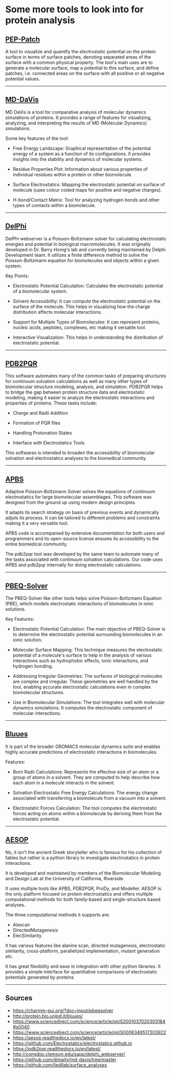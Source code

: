 # Some more tools to look into for protein analysis

## [PEP-Patch](https://github.com/liedllab/surface_analyses)
A tool to visualize and quantify the electrostatic potential on the protein surface in terms of surface patches, denoting separated areas of the surface with a common physical property. The tool's main uses are to generate a molecular surface, map a potential to this surface, and define patches, i.e. connected areas on the surface with all positive or all negative potential values.

--------------------------------------------------------------------------------------

## [MD-DaVis](https://github.com/djmaity/md-davis/tree/master)
MD DaVis is a tool for comparative analysis of molecular dynamics simulations of proteins. It provides a range of features for visualizing, analyzing, and interpreting the results of MD (Molecular Dynamics) simulations.

Some key features of the tool:

- Free Energy Landscape: Graphical representation of the potential energy of a system as a function of its configurations. It provides insights into the stability and dynamics of molecular systems.
 
- Residue Properties Plot: Information about various properties of individual residues within a protein or other biomolecule.
 
- Surface Electrostatics: Mapping the electrostatic potential on surface of molecule (uses colour coded maps for positive and negative charges).
  
- H-bond/Contact Matrix: Tool for analyzing hydrogen bonds and other types of contacts within a biomolecule.

--------------------------------------------------------------------------------------

## [DelPhi](http://compbio.clemson.edu/sapp/delphi_webserver/)
DelPhi webserver is a Poisson-Boltzmann solver for calculating electrostatic energies and potential in biological macromolecules. It was originally developed in Dr. Barry Honig's lab and currently being maintained by Delphi Development team. It utilizes a finite difference method to solve the Poisson-Boltzmann equation for biomolecules and objects within a given system.

Key Points:

- Electrostatic Potential Calculation: Calculates the electrostatic potential of a biomolecular system.

- Solvent Accessibility: It can compute the electrostatic potential on the surface of the molecule. This helps in visualizing how the charge distribution affects molecular interactions.

- Support for Multiple Types of Biomolecules: It can represent proteins, nucleic acids, peptides, complexes, etc making it versatile tool.
  
- Interactive Visualization: This helps in understanding the distribution of electrostatic potential.

--------------------------------------------------------------------------------------

## [PDB2PQR](https://pdb2pqr.readthedocs.io/en/latest/)
This software automates many of the common tasks of preparing structures for continuum solvation calculations as well as many other types of biomolecular structure modeling, analysis, and simulation. PDB2PQR helps to bridge the gap between protein structure data and electrostatic modeling, making it easier to analyze the electrostatic interactions and properties of proteins. These tasks include:

- Charge and Radii Addition

- Formation of PQR files
  
- Handling Protonation States
  
- Interface with Electrostatics Tools

This softwares is intended to broaden the accessibility of biomolecular solvation and electrostatics analyses to the biomedical community.

--------------------------------------------------------------------------------------

## [APBS](https://www.poissonboltzmann.org/)
Adaptive Poisson-Boltzmann Solver solves the equations of continuum electrostatics for large biomolecular assemblages. This software was designed from the ground up using modern design principles.

It adapts its search strategy on basis of previous events and dynamically adjuts its process. It can be tailored to different problems and constraints making it a very versatile tool.

APBS code is accompanied by extensive documentation for both users and programmers and its open-source license ensures its accessibility to the entire biomedical community.

The pdb2pqr tool was developed by the same team to automate many of the tasks associated with continuum solvation calculations. Our code uses APBS and pdb2pqr internally for doing electrostatic calculations.

--------------------------------------------------------------------------------------

## [PBEQ-Solver](https://charmm-gui.org/?doc=input/pbeqsolver)

The PBEQ-Solver like other tools helps solve Poisson-Boltzmann Equation (PBE), which models electrostatic interactions of biomolecules in ionic solutions.

Key Features:

- Electrostatic Potential Calculation: The main objective of PBEQ-Solver is to determine the electrostatic potential surrounding biomolecules in an ionic solution.

- Molecular Surface Mapping: This technique measures the electrostatic potential of a molecule's surface to help in the analysis of various interactions such as hydrophobic effects, ionic interactions, and hydrogen bonding.

- Addressing Irregular Geometries: The surfaces of biological molecules are complex and irregular. These geometries are well handled by the tool, enabling accurate electrostatic calculations even in complex biomolecular structures.

- Use in Biomolecular Simulations: The tool integrates well with molecular dynamics simulations. It computes the electrostatic component of molecular interactions.

--------------------------------------------------------------------------------------

## [Bluues](http://protein.bio.unipd.it/bluues/)
It is part of the broader GROMACS molecular dynamics suite and enables highly accurate predictions of electrostatic interactions in biomolecules.

Features:
- Born Radii Calculations: Represents the effective size of an atom or a group of atoms in a solvent. They are computed to help describe how each atom in a molecule interacts in the solvent.

- Solvation Electrostatic Free Energy Calculations: The energy change associated with transferring a biomolecule from a vacuum into a solvent.

- Electrostatic Forces Calculation: The tool computes the electrostatic forces acting on atoms within a biomolecule by deriving them from the electrostatic potential.

--------------------------------------------------------------------------------------

## [AESOP](https://aesop.readthedocs.io/en/latest/)
No, it isn't the ancient Greek storyteller who is famous for his collection of fables but rather is a python library to investigate electrostatics in protein interactions.

It is developed and maintained by members of the Biomolecular Modeling and Design Lab at the University of California, Riverside

It uses multiple tools like APBS, PDB2PQR, ProDy, and Modeller. AESOP is the only platform focused on protein electrostatics and offers multiple computational methods for both family-based and single-structure based analyses.

The three computational methods it supports are: 
- Alascan
- DirectedMutagenesis
- ElecSimilarity.

It has various features like alanine scan, directed mutagenesis, electrostatic similarity, cross-platform, parallelized implementation, mutant generation etc.

It has great flexibility and ease in integration with other python libraries. It provides a simple interface for quantitative comparisons of electrostatic potentials generated by proteins

--------------------------------------------------------------------------------------


## Sources
 
 - https://charmm-gui.org/?doc=input/pbeqsolver
 - http://protein.bio.unipd.it/bluues/	
 - https://www.sciencedirect.com/science/article/pii/S2001037020303184#s0040
 - https://www.sciencedirect.com/science/article/pii/S0006349517303922
 - https://aesop.readthedocs.io/en/latest/
 - https://github.com/Electrostatics/electrostatics.github.io
 - https://pdb2pqr.readthedocs.io/en/latest/
 - http://compbio.clemson.edu/sapp/delphi_webserver/
 - https://github.com/djmaity/md-davis/tree/master
 - https://github.com/liedllab/surface_analyses
